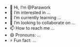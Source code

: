 - 👋 Hi, I’m @Parawork
- 👀 I’m interested in ...
- 🌱 I’m currently learning ...
- 💞️ I’m looking to collaborate on ...
- 📫 How to reach me ...
- 😄 Pronouns: ...
- ⚡ Fun fact: ...

<!---
Parawork/Parawork is a ✨ special ✨ repository because its `README.md` (this file) appears on your GitHub profile.
You can click the Preview link to take a look at your changes.
--->

